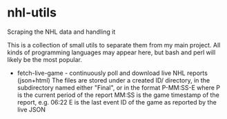 # nhl-utils
Scraping the NHL data and handling it

This is a collection of small utils to separate them from my main project.
All kinds of programming languages may appear here, but bash and perl will likely be the most popular.

* fetch-live-game - continuously poll and download live NHL reports (json+html)
The files are stored under a created ID/ directory, in the subdirectory named either "Final", or in the format P-MM:SS-E where
P is the current period of the report
MM:SS is the game timestamp of the report, e.g. 06:22
E is the last event ID of the game as reported by the live JSON

